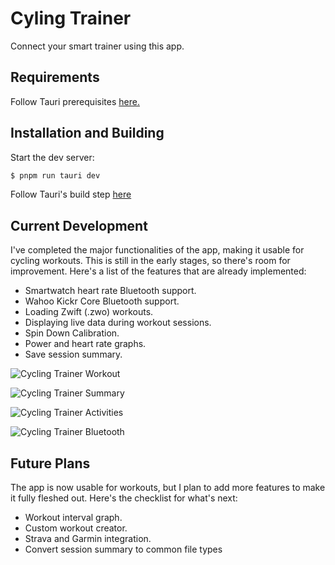 # Cyling Trainer

Connect your smart trainer using this app.

## Requirements

Follow Tauri prerequisites [here.](https://tauri.app/v1/guides/getting-started/prerequisites)

## Installation and Building

Start the dev server:

```bash
$ pnpm run tauri dev
```

Follow Tauri's build step [here](https://tauri.app/v1/guides/building/)

## Current Development

I've completed the major functionalities of the app, making it usable for cycling workouts. This is still in the early stages, so there's room for improvement. Here's a list of the features that are already implemented:

* Smartwatch heart rate Bluetooth support.
* Wahoo Kickr Core Bluetooth support.
* Loading Zwift (.zwo) workouts.
* Displaying live data during workout sessions.
* Spin Down Calibration.
* Power and heart rate graphs.
* Save session summary.

![Cycling Trainer Workout](https://res.cloudinary.com/dj0l6hcwu/image/upload/v1696052264/personal_website/cycling_trainer_workout_qo1rlq.png "Cycling Trainer Workout")

![Cycling Trainer Summary](https://res.cloudinary.com/dj0l6hcwu/image/upload/v1697446200/personal_website/cycling_trainer_session_summary_r7cozz.png "Cycling Trainer Summary")

![Cycling Trainer Activities](https://res.cloudinary.com/dj0l6hcwu/image/upload/v1696052244/personal_website/cycling_trainer_activities_yxhbio.png "Cycling Trainer Activities")

![Cycling Trainer Bluetooth](https://res.cloudinary.com/dj0l6hcwu/image/upload/v1697446199/personal_website/cycling_trainer_devices_gtyfwp.png "Cycling Trainer Bluetooth")

## Future Plans

The app is now usable for workouts, but I plan to add more features to make it fully fleshed out. Here's the checklist for what's next:

* Workout interval graph.
* Custom workout creator.
* Strava and Garmin integration.
* Convert session summary to common file types
